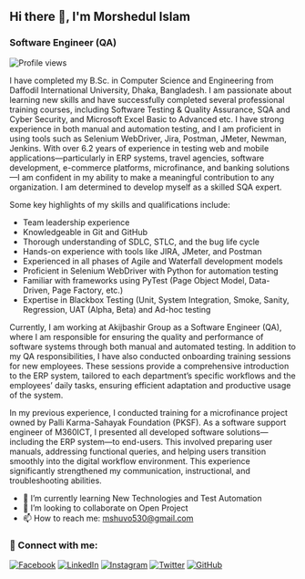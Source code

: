 ## Hi there 👋, I'm Morshedul Islam 
### Software Engineer (QA)

![Profile views](https://gpvc.arturio.dev/Morshedul530)
 

I have completed my B.Sc. in Computer Science and Engineering from Daffodil International University, Dhaka, Bangladesh. I am passionate about learning new skills and have successfully completed several professional training courses, including Software Testing & Quality Assurance, SQA and Cyber Security, and Microsoft Excel Basic to Advanced etc. I have strong experience in both manual and automation testing, and I am proficient in using tools such as Selenium WebDriver, Jira, Postman, JMeter, Newman, Jenkins. With over 6.2 years of experience in testing web and mobile applications—particularly in ERP systems, travel agencies, software development, e-commerce platforms, microfinance, and banking solutions—I am confident in my ability to make a meaningful contribution to any organization. I am determined to develop myself as a skilled SQA expert.


Some key highlights of my skills and qualifications include:

- Team leadership experience
- Knowledgeable in Git and GitHub
- Thorough understanding of SDLC, STLC, and the bug life cycle
- Hands-on experience with tools like JIRA, JMeter, and Postman
- Experienced in all phases of Agile and Waterfall development models
- Proficient in Selenium WebDriver with Python for automation testing
- Familiar with frameworks using PyTest (Page Object Model, Data-Driven, Page Factory, etc.)
- Expertise in Blackbox Testing (Unit, System Integration, Smoke, Sanity, Regression, UAT (Alpha, Beta) and Ad-hoc testing


Currently, I am working at Akijbashir Group as a Software Engineer (QA), where I am responsible for ensuring the quality and performance of software systems through both manual and automated testing. In addition to my QA responsibilities, I have also conducted onboarding training sessions for new employees. These sessions provide a comprehensive introduction to the ERP system, tailored to each department’s specific workflows and the employees’ daily tasks, ensuring efficient adaptation and productive usage of the system.

In my previous experience, I conducted training for a microfinance project owned by Palli Karma-Sahayak Foundation (PKSF). As a software support engineer of M360ICT, I presented all developed software solutions—including the ERP system—to end-users. This involved preparing user manuals, addressing functional queries, and helping users transition smoothly into the digital workflow environment. This experience significantly strengthened my communication, instructional, and troubleshooting abilities.


- 🌱 I’m currently learning New Technologies and Test Automation 
- 👯 I’m looking to collaborate on Open Project 
- 📫 How to reach me: mshuvo530@gmail.com 


### 🤝 Connect with me:
  
[![Facebook](icons/facebook.png)](https://www.facebook.com/morsheduli/)
[![LinkedIn](icons/linkedin.png)](https://www.linkedin.com/in/morshedulshuvo/)
[![Instagram](icons/instagram.png)](https://www.instagram.com/morshedulshuvo/)
[![Twitter](icons/twitter.png)](https://twitter.com/MorshedulShuvo)
[![GitHub](icons/github.png)]([[https://github.com/Morshedul530])
